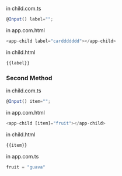 

in child.com.ts

```js
@Input() label="";
```


in app.com.html

```js
<app-child label="carddddddd"></app-child>
```


in child.html

```js
{{label}}
```


### Second Method



in child.com.ts

```js
@Input() item="";
```


in app.com.html

```js
<app-child [item]="fruit"></app-child>
```


in child.html

```js
{{item}}
```


in app.com.ts

```js
fruit = "guava"
```


